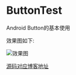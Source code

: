 # ButtonTest
Android Button的基本使用

效果图如下:

![效果图](http://img.blog.csdn.net/20160818005342886)

[源码对应博客地址](http://blog.csdn.net/lowprofile_coding/article/details/52236167)
